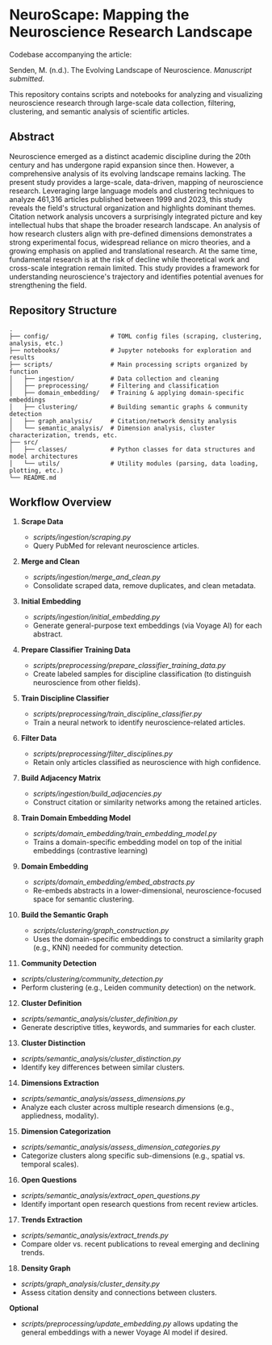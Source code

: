 # NeuroScape: Mapping the Neuroscience Research Landscape

Codebase accompanying the article:

Senden, M. (n.d.). The Evolving Landscape of Neuroscience. *Manuscript submitted*.

This repository contains scripts and notebooks for analyzing and visualizing neuroscience research through large-scale data collection, filtering, clustering, and semantic analysis of scientific articles.

## Abstract
Neuroscience emerged as a distinct academic discipline during the 20th century and has undergone rapid expansion since then. However, a comprehensive analysis of its evolving landscape remains lacking. The present study provides a large-scale, data-driven, mapping of neuroscience research. Leveraging large language models and clustering techniques to analyze 461,316 articles published between 1999 and 2023, this study reveals the field's structural organization and highlights dominant themes. Citation network analysis uncovers a surprisingly integrated picture and key intellectual hubs that shape the broader research landscape. An analysis of how research clusters align with pre-defined dimensions demonstrates a strong experimental focus, widespread reliance on micro theories, and a growing emphasis on applied and translational research.  At the same time, fundamental research is at the risk of decline while theoretical work and cross-scale integration remain limited. This study provides a framework for understanding neuroscience's trajectory and identifies potential avenues for strengthening the field.

## Repository Structure
```
.
├── config/                 # TOML config files (scraping, clustering, analysis, etc.)
├── notebooks/              # Jupyter notebooks for exploration and results
├── scripts/                # Main processing scripts organized by function
│   ├── ingestion/          # Data collection and cleaning
│   ├── preprocessing/      # Filtering and classification
│   ├── domain_embedding/   # Training & applying domain-specific embeddings
│   ├── clustering/         # Building semantic graphs & community detection
│   ├── graph_analysis/     # Citation/network density analysis
│   └── semantic_analysis/  # Dimension analysis, cluster characterization, trends, etc.
├── src/
│   ├── classes/            # Python classes for data structures and model architectures
│   └── utils/              # Utility modules (parsing, data loading, plotting, etc.)
└── README.md
```

## Workflow Overview

1. **Scrape Data**  
   - *scripts/ingestion/scraping.py*  
   - Query PubMed for relevant neuroscience articles.

2. **Merge and Clean**  
   - *scripts/ingestion/merge_and_clean.py*  
   - Consolidate scraped data, remove duplicates, and clean metadata.

3. **Initial Embedding**  
   - *scripts/ingestion/initial_embedding.py*  
   - Generate general-purpose text embeddings (via Voyage AI) for each abstract.

4. **Prepare Classifier Training Data**  
   - *scripts/preprocessing/prepare_classifier_training_data.py*  
   - Create labeled samples for discipline classification (to distinguish neuroscience from other fields).

5. **Train Discipline Classifier**  
   - *scripts/preprocessing/train_discipline_classifier.py*  
   - Train a neural network to identify neuroscience-related articles.

6. **Filter Data**  
   - *scripts/preprocessing/filter_disciplines.py*  
   - Retain only articles classified as neuroscience with high confidence.

7. **Build Adjacency Matrix**  
   - *scripts/ingestion/build_adjacencies.py*  
   - Construct citation or similarity networks among the retained articles.

8. **Train Domain Embedding Model**
    - *scripts/domain_embedding/train_embedding_model.py*
    - Trains a domain-specific embedding model on top of the initial embeddings (contrastive learning)

9. **Domain Embedding**
    - *scripts/domain_embedding/embed_abstracts.py*
    - Re-embeds abstracts in a lower-dimensional, neuroscience-focused space for semantic clustering.

10. **Build the Semantic Graph**
    - *scripts/clustering/graph_construction.py*
    - Uses the domain-specific embeddings to construct a similarity graph (e.g., KNN) needed for community detection.

11. **Community Detection**  
   - *scripts/clustering/community_detection.py*  
   - Perform clustering (e.g., Leiden community detection) on the network.

12. **Cluster Definition**  
   - *scripts/semantic_analysis/cluster_definition.py*  
   - Generate descriptive titles, keywords, and summaries for each cluster.

13. **Cluster Distinction**  
   - *scripts/semantic_analysis/cluster_distinction.py*  
   - Identify key differences between similar clusters.

14. **Dimensions Extraction**  
   - *scripts/semantic_analysis/assess_dimensions.py*  
   - Analyze each cluster across multiple research dimensions (e.g., appliedness, modality).

15. **Dimension Categorization**  
   - *scripts/semantic_analysis/assess_dimension_categories.py*  
   - Categorize clusters along specific sub-dimensions (e.g., spatial vs. temporal scales).

16. **Open Questions**  
   - *scripts/semantic_analysis/extract_open_questions.py*  
   - Identify important open research questions from recent review articles.

17. **Trends Extraction**  
   - *scripts/semantic_analysis/extract_trends.py*  
   - Compare older vs. recent publications to reveal emerging and declining trends.

18. **Density Graph**  
   - *scripts/graph_analysis/cluster_density.py*  
   - Assess citation density and connections between clusters.

**Optional**  
- *scripts/preprocessing/update_embedding.py* allows updating the general embeddings with a newer Voyage AI model if desired.
